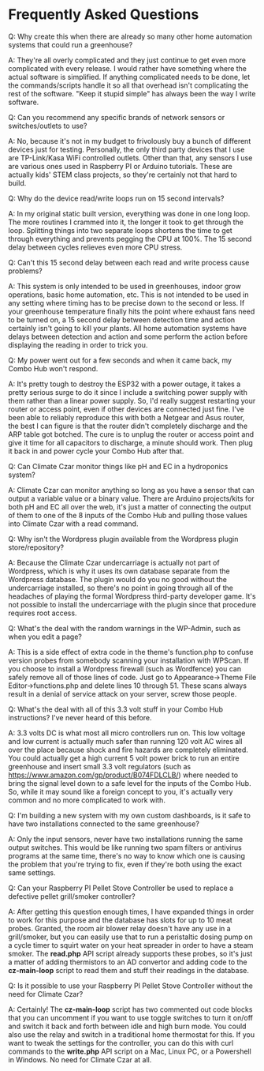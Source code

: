# Frequently Asked Questions

Q: Why create this when there are already so many other home automation systems that could run a greenhouse?

A: They're all overly complicated and they just continue to get even more complicated with every release. I would rather have something where the actual software is simplified. If anything complicated needs to be done, let the commands/scripts handle it so all that overhead isn't complicating the rest of the software. "Keep it stupid simple" has always been the way I write software.

Q: Can you recommend any specific brands of network sensors or switches/outlets to use?

A: No, because it's not in my budget to frivolously buy a bunch of different devices just for testing. Personally, the only third party devices that I use are TP-Link/Kasa WiFi controlled outlets. Other than that, any sensors I use are various ones used in Raspberry PI or Arduino tutorials. These are actually kids' STEM class projects, so they're certainly not that hard to build.

Q: Why do the device read/write loops run on 15 second intervals?

A: In my original static built version, everything was done in one long loop. The more routines I crammed into it, the longer it took to get through the loop. Splitting things into two separate loops shortens the time to get through everything and prevents pegging the CPU at 100%. The 15 second delay between cycles relieves even more CPU stress.

Q: Can't this 15 second delay between each read and write process cause problems?

A: This system is only intended to be used in greenhouses, indoor grow operations, basic home automation, etc. This is not intended to be used in any setting where timing has to be precise down to the second or less. If your greenhouse temperature finally hits the point where exhaust fans need to be turned on, a 15 second delay between detection time and action certainly isn't going to kill your plants. All home automation systems have delays between detection and action and some perform the action before displaying the reading in order to trick you.

Q: My power went out for a few seconds and when it came back, my Combo Hub won't respond.

A: It's pretty tough to destroy the ESP32 with a power outage, it takes a pretty serious surge to do it since I include a switching power supply with them rather than a linear power supply. So, I'd really suggest restarting your router or access point, even if other devices are connected just fine. I've been able to reliably reproduce this with both a Netgear and Asus router, the best I can figure is that the router didn't completely discharge and the ARP table got botched. The cure is to unplug the router or access point and give it time for all capacitors to discharge, a minute should work. Then plug it back in and power cycle your Combo Hub after that.

Q: Can Climate Czar monitor things like pH and EC in a hydroponics system?

A: Climate Czar can monitor anything so long as you have a sensor that can output a variable value or a binary value. There are Arduino projects/kits for both pH and EC all over the web, it's just a matter of connecting the output of them to one of the 8 inputs of the Combo Hub and pulling those values into Climate Czar with a read command.

Q: Why isn't the Wordpress plugin available from the Wordpress plugin store/repository?

A: Because the Climate Czar undercarriage is actually not part of Wordpress, which is why it uses its own database separate from the Wordpress database. The plugin would do you no good without the undercarriage installed, so there's no point in going through all of the headaches of playing the formal Wordpress third-party developer game. It's not possible to install the undercarriage with the plugin since that procedure requires root access.

Q: What's the deal with the random warnings in the WP-Admin, such as when you edit a page?

A: This is a side effect of extra code in the theme's function.php to confuse version probes from somebody scanning your installation with WPScan. If you choose to install a Wordpress firewall (such as Wordfence) you can safely remove all of those lines of code. Just go to Appearance->Theme File Editor->functions.php and delete lines 10 through 51. These scans always result in a denial of service attack on your server, screw those people.

Q: What's the deal with all of this 3.3 volt stuff in your Combo Hub instructions? I've never heard of this before.

A: 3.3 volts DC is what most all micro controllers run on. This low voltage and low current is actually much safer than running 120 volt AC wires all over the place because shock and fire hazards are completely eliminated. You could actually get a high current 5 volt power brick to run an entire greenhouse and insert small 3.3 volt regulators (such as https://www.amazon.com/gp/product/B074FDLCLB/) where needed to bring the signal level down to a safe level for the inputs of the Combo Hub. So, while it may sound like a foreign concept to you, it's actually very common and no more complicated to work with.

Q: I'm building a new system with my own custom dashboards, is it safe to have two installations connected to the same greenhouse?

A: Only the input sensors, never have two installations running the same output switches. This would be like running two spam filters or antivirus programs at the same time, there's no way to know which one is causing the problem that you're trying to fix, even if they're both using the exact same settings.

Q: Can your Raspberry PI Pellet Stove Controller be used to replace a defective pellet grill/smoker controller?

A: After getting this question enough times, I have expanded things in order to work for this purpose and the database has slots for up to 10 meat probes. Granted, the room air blower relay doesn't have any use in a grill/smoker, but you can easily use that to run a peristaltic dosing pump on a cycle timer to squirt water on your heat spreader in order to have a steam smoker. The **read.php** API script already supports these probes, so it's just a matter of adding thermistors to an AD convertor and adding code to the **cz-main-loop** script to read them and stuff their readings in the database.

Q: Is it possible to use your Raspberry PI Pellet Stove Controller without the need for Climate Czar?

A: Certainly! The **cz-main-loop** script has two commented out code blocks that you can uncomment if you want to use toggle switches to turn it on/off and switch it back and forth between idle and high burn mode. You could also use the relay and switch in a traditional home thermostat for this. If you want to tweak the settings for the controller, you can do this with curl commands to the **write.php** API script on a Mac, Linux PC, or a Powershell in Windows. No need for Climate Czar at all.

